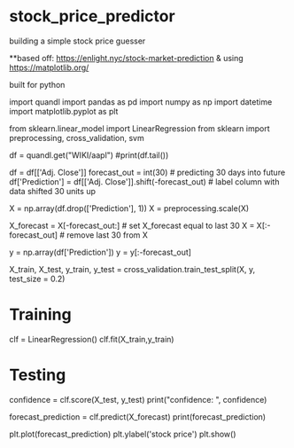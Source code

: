 # stock_price_predictor
building a simple stock price guesser

 **based off: https://enlight.nyc/stock-market-prediction & using https://matplotlib.org/

built for python


import quandl
import pandas as pd
import numpy as np
import datetime
import matplotlib.pyplot as plt

from sklearn.linear_model import LinearRegression
from sklearn import preprocessing, cross_validation, svm

df = quandl.get("WIKI/aapl")
#print(df.tail()) 

df = df[['Adj. Close']]
forecast_out = int(30) # predicting 30 days into future
df['Prediction'] = df[['Adj. Close']].shift(-forecast_out) #  label column with data shifted 30 units up

X = np.array(df.drop(['Prediction'], 1))
X = preprocessing.scale(X)

X_forecast = X[-forecast_out:] # set X_forecast equal to last 30
X = X[:-forecast_out] # remove last 30 from X

y = np.array(df['Prediction'])
y = y[:-forecast_out]

X_train, X_test, y_train, y_test = cross_validation.train_test_split(X, y, test_size = 0.2)

# Training
clf = LinearRegression()
clf.fit(X_train,y_train)
# Testing
confidence = clf.score(X_test, y_test)
print("confidence: ", confidence)

forecast_prediction = clf.predict(X_forecast)
print(forecast_prediction)

plt.plot(forecast_prediction)
plt.ylabel('stock price')
plt.show()
